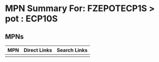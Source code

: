 



# MPN Summary For: FZEPOTECP1S > pot : ECP10S

## MPNs
  

|MPN|Direct Links|Search Links|
| :--- | :--- | :--- |
||||
